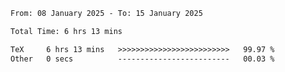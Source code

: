 <!--START_SECTION:waka-->

```txt
From: 08 January 2025 - To: 15 January 2025

Total Time: 6 hrs 13 mins

TeX     6 hrs 13 mins   >>>>>>>>>>>>>>>>>>>>>>>>>   99.97 %
Other   0 secs          -------------------------   00.03 %
```

<!--END_SECTION:waka-->
